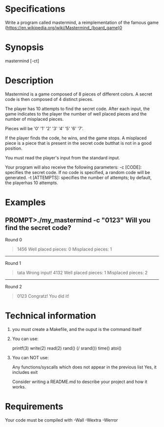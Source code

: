 # Specifications
Write a program called mastermind, a reimplementation of the famous game (https://en.wikipedia.org/wiki/Mastermind_(board_game)0

# Synopsis
mastermind [-ct]

# Description
Mastermind is a game composed of 8 pieces of different colors.
A secret code is then composed of 4 distinct pieces.

The player has 10 attempts to find the secret code.
After each input, the game indicates to the player the number of well placed pieces and the number of misplaced pieces.

Pieces will be '0' '1' '2' '3' '4' '5' '6' '7'.

If the player finds the code, he wins, and the game stops.
A misplaced piece is a piece that is present in the secret code butthat is not in a good position.

You must read the player's input from the standard input.

Your program will also receive the following parameters:
-c [CODE]: specifies the secret code. If no code is specified, a random code will be generated.
-t [ATTEMPTS]: specifies the number of attempts; by default, the playerhas 10 attempts.

# Examples
PROMPT>./my_mastermind -c "0123"
Will you find the secret code?
---
Round 0
>1456
Well placed pieces: 0
Misplaced pieces: 1
---
Round 1
>tata
Wrong input!
>4132
Well placed pieces: 1
Misplaced pieces: 2
---
Round 2
>0123
Congratz! You did it!

# Technical information
1. you must create a Makefile, and the ouput is the command itself
2. You can use:

    printf(3)
    write(2)
    read(2)
    rand() (/ srand())
    time()
    atoi()

3. You can NOT use:

   Any functions/syscalls which does not appear in the previous list
   Yes, it includes exit

   Consider writing a README.md to describe your project and how it works.
   
# Requirements
Your code must be compiled with -Wall -Wextra -Werror
